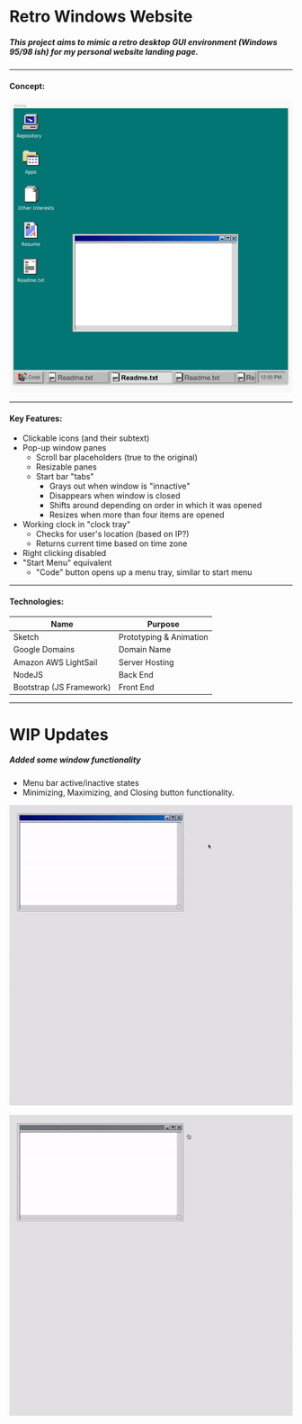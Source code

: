 # Retro Windows Website

##### This project aims to mimic a retro desktop GUI environment (Windows 95/98 ish) for my personal website landing page.
___

#### Concept:

![Desktop Enviroment Image](https://github.com/wumbledrive/RetroWindowsSite/blob/master/Images/Open%20Window.png?raw=true)
___

#### Key Features:
* Clickable icons (and their subtext)
* Pop-up window panes
	* Scroll bar placeholders (true to the original)
	* Resizable panes
	* Start bar "tabs"
		* Grays out when window is "innactive"
		* Disappears when window is closed
		* Shifts around depending on order in which it was opened
		* Resizes when more than four items are opened  
* Working clock in "clock tray"
	* Checks for user's location (based on IP?)
	* Returns current time based on time zone
* Right clicking disabled
* "Start Menu" equivalent
	* "Code" button opens up a menu tray, similar to start menu

---

#### Technologies:

| Name        | Purpose     |
| ----------- | ----------- |
| Sketch      | Prototyping & Animation       |
| Google Domains   | Domain Name|
| Amazon AWS LightSail   | Server Hosting |
| NodeJS   | Back End|
| Bootstrap (JS Framework)   | Front End|


---

# WIP Updates

##### Added some window functionality
* Menu bar active/inactive states
* Minimizing, Maximizing, and Closing button functionality. 

![Active/Innactive Windows](https://github.com/wumbledrive/RetroWindowsSite/blob/master/Images/Active:Inactive%20Window.gif?raw=true)

![Closing Windows](https://github.com/wumbledrive/RetroWindowsSite/blob/master/Images/Window%20Maximize%20&%20Close.gif?raw=true)
